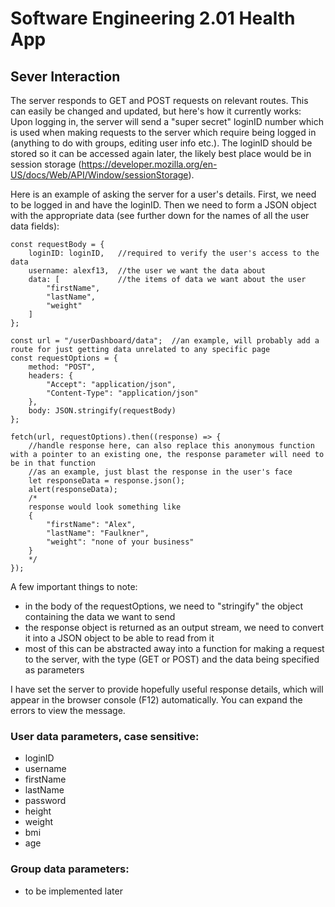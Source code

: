 
# Software Engineering 2.01 Health App
## Sever Interaction
The server responds to GET and POST requests on relevant routes. This can easily be changed and updated, but here's how it currently works:
Upon logging in, the server will send a "super secret" loginID number which is used when making requests to the server which require being logged in (anything to do with groups, editing user info etc.). The loginID should be stored so it can be accessed again later, the likely best place would be in session storage (https://developer.mozilla.org/en-US/docs/Web/API/Window/sessionStorage).

Here is an example of asking the server for a user's details.
First, we need to be logged in and have the loginID. Then we need to form a JSON object with the appropriate data (see further down for the names of all the user data fields):
```
const requestBody = {
    loginID: loginID,   //required to verify the user's access to the data
    username: alexf13,  //the user we want the data about
    data: [             //the items of data we want about the user
        "firstName",
        "lastName",
        "weight"
    ]
};

const url = "/userDashboard/data";  //an example, will probably add a route for just getting data unrelated to any specific page
const requestOptions = {
    method: "POST",
    headers: {
        "Accept": "application/json",
        "Content-Type": "application/json"
    },
    body: JSON.stringify(requestBody)
};

fetch(url, requestOptions).then((response) => {
    //handle response here, can also replace this anonymous function with a pointer to an existing one, the response parameter will need to be in that function
    //as an example, just blast the response in the user's face
    let responseData = response.json();
    alert(responseData);
    /*
    response would look something like
    {
        "firstName": "Alex",
        "lastName": "Faulkner",
        "weight": "none of your business"
    }
    */
});
```
A few important things to note:
* in the body of the requestOptions, we need to "stringify" the object containing the data we want to send
* the response object is returned as an output stream, we need to convert it into a JSON object to be able to read from it
* most of this can be abstracted away into a function for making a request to the server, with the type (GET or POST) and the data being specified as parameters

I have set the server to provide hopefully useful response details, which will appear in the browser console (F12) automatically. You can expand the errors to view the message.

### User data parameters, case sensitive:
* loginID
* username
* firstName
* lastName
* password
* height
* weight
* bmi
* age

### Group data parameters:
* to be implemented later